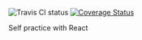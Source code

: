 ![Travis CI status](https://travis-ci.com/vatosarmat/gh-probe.svg?branch=master)
[![Coverage Status](https://coveralls.io/repos/github/vatosarmat/gh-probe/badge.svg?branch=master)](https://coveralls.io/github/vatosarmat/gh-probe?branch=master)

Self practice with React
